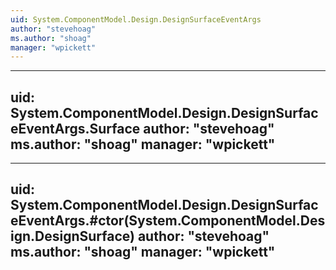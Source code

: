 ```yaml
---
uid: System.ComponentModel.Design.DesignSurfaceEventArgs
author: "stevehoag"
ms.author: "shoag"
manager: "wpickett"
---
```


---
uid: System.ComponentModel.Design.DesignSurfaceEventArgs.Surface
author: "stevehoag"
ms.author: "shoag"
manager: "wpickett"
---

---
uid: System.ComponentModel.Design.DesignSurfaceEventArgs.#ctor(System.ComponentModel.Design.DesignSurface)
author: "stevehoag"
ms.author: "shoag"
manager: "wpickett"
---
